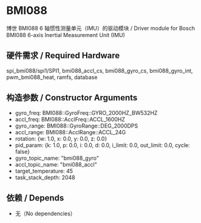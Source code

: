 # BMI088

博世 BMI088 6 轴惯性测量单元（IMU）的驱动模块 / Driver module for Bosch BMI088 6-axis Inertial Measurement Unit (IMU)

## 硬件需求 / Required Hardware

spi\_bmi088/spi1/SPI1, bmi088\_accl\_cs, bmi088\_gyro\_cs, bmi088\_gyro\_int, pwm\_bmi088\_heat, ramfs, database

## 构造参数 / Constructor Arguments

- gyro_freq:          BMI088::GyroFreq::GYRO_2000HZ_BW532HZ
- accl_freq:          BMI088::AcclFreq::ACCL_1600HZ
- gyro_range:         BMI088::GyroRange::DEG_2000DPS
- accl_range:         BMI088::AcclRange::ACCL_24G
- rotation:           {w: 1.0, x: 0.0, y: 0.0, z: 0.0}
- pid_param:          {k: 1.0, p: 0.0, i: 0.0, d: 0.0, i_limit: 0.0, out_limit: 0.0, cycle: false}
- gyro_topic_name:    "bmi088_gyro"
- accl_topic_name:    "bmi088_accl"
- target_temperature: 45
- task_stack_depth:   2048


## 依赖 / Depends

* 无（No dependencies）
